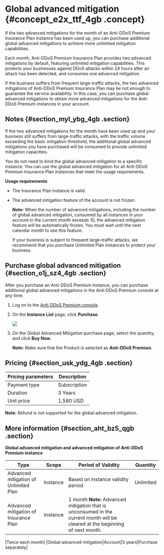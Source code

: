 # Global advanced mitigation {#concept_e2x_ttf_4gb .concept}

If the two advanced mitigations for the month of an Anti-DDoS Premium Insurance Plan instance has been used up, you can purchase additional global advanced mitigations to achieve more unlimited mitigation capabilities.

Each month, Anti-DDoS Premium Insurance Plan provides two advanced mitigations by default, featuring unlimited mitigation capabilities. This protects your businesses against DDoS attacks within 24 hours after an attack has been detected, and consumes one advanced mitigation.

If the business suffers from frequent large-traffic attacks, the two advanced mitigations of Anti-DDoS Premium Insurance Plan may be not enough to guarantee the service availability. In this case, you can purchase global advanced mitigations to obtain more advanced mitigations for the Anti-DDoS Premium instances in your account.

## Notes {#section_myl_ybg_4gb .section}

If the two advanced mitigations for the month have been used up and your business still suffers from large-traffic attacks, with the traffic volume exceeding the basic mitigation threshold, the additional global advanced mitigations you have purchased will be consumed to provide unlimited mitigation capacities.

You do not need to bind the global advanced mitigation to a specific instance. You can use the global advanced mitigation for all Anti-DDoS Premium Insurance Plan instances that meet the usage requirements.

**Usage requirements** 

-   The Insurance Plan instance is valid.
-   The advanced mitigation feature of the account is not frozen.

    **Note:** When the number of advanced mitigations, including the number of global advanced mitigation, consumed by all instances in your account in the current month exceeds 10, the advanced mitigation feature will be automatically frozen. You must wait until the next calendar month to use this feature.

    If your business is subject to frequent large-traffic attacks, we recommend that you purchase Unlimited Plan instances to protect your business.


## Purchase global advanced mitigation {#section_o1j_sz4_4gb .section}

After you purchase an Anti-DDoS Premium instance, you can purchase additional global advanced mitigations in the Anti-DDoS Premium console at any time.

1.  Log on to the [Anti-DDoS Premium console](https://yundunnext.console.aliyun.com/?p=ddosdip#/anycast/asset).
2.  On the **Instance List** page, click **Purchase**.

    ![](http://static-aliyun-doc.oss-cn-hangzhou.aliyuncs.com/assets/img/119523/155982413638215_en-US.png)

3.  On the Global Advanced Mitigation purchase page, select the quantity, and click **Buy Now**.

    **Note:** Make sure that the Product is selected as **Anti-DDoS Premium**.


## Pricing {#section_usk_ydg_4gb .section}

|Pricing parameters|Description|
|------------------|-----------|
|Payment type|Subscription|
|Duration|3 Years|
|Unit price|1,580 USD|

**Note:** Refund is not supported for the global advanced mitigation.

## More information {#section_aht_bz5_qgb .section}

**Global advanced mitigation and advanced mitigation of Anti-DDoS Premium instance**

|Type|Scope|Period of Validity|Quantity|
|----|-----|------------------|--------|
|Advanced mitigation of Unlimited Plan|Instance|Based on instance validity period|Unlimited|
|Advanced mitigation of Insurance Plan|Instance|1 month **Note:** Advanced mitigation that is unconsumed in the current month will be cleared at the beginning of next month.

 |Twice each month|
|Global advanced mitigation|Account|3 years|Purchase separately|

